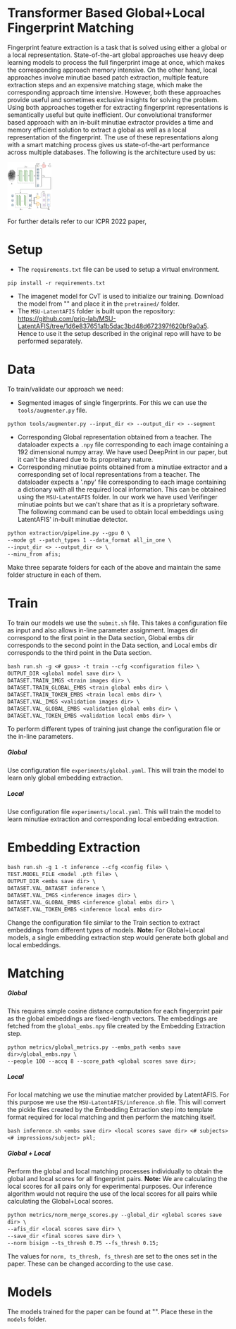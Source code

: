 # Transformer Based Global+Local Fingerprint Matching
Fingerprint feature extraction is a task that is solved using either a global or a local representation. State-of-the-art global approaches use heavy deep learning models to process the full fingerprint image at once, which makes the corresponding approach memory intensive. On the other hand, local approaches involve minutiae based patch extraction, multiple feature extraction steps and an expensive matching stage, which make the corresponding approach time intensive. However, both these approaches provide useful and sometimes exclusive insights for solving the problem. Using both approaches together for extracting fingerprint representations is semantically useful but quite inefficient. Our convolutional transformer based approach with an in-built minutiae extractor provides a time and memory efficient solution to extract a global as well as a local representation of the fingerprint. The use of these representations along with a smart matching process gives us state-of-the-art performance across multiple databases.
The following is the architecture used by us:

<img src="./figs/arch.png" alt="architecture" width="100"/>

For further details refer to our ICPR 2022 paper, 


# Setup
* The `requirements.txt` file can be used to setup a virtual environment.
```
pip install -r requirements.txt
```
* The imagenet model for CvT is used to initialize our training. Download the model from "" and place it in the `pretrained/` folder.
* The `MSU-LatentAFIS` folder is built upon the repository: https://github.com/prip-lab/MSU-LatentAFIS/tree/1d6e837651a1b5dac3bd48d672397f620bf9a0a5. Hence to use it the setup described in the original repo will have to be performed separately.

# Data

To train/validate our approach we need:

* Segmented images of single fingerprints. For this we can use the `tools/augmenter.py` file.
```
python tools/augmenter.py --input_dir <> --output_dir <> --segment
```
* Corresponding Global representation obtained from a teacher. The dataloader expects a `.npy` file corresponding to each image containing a 192 dimensional numpy array. We have used DeepPrint in our paper, but it can't be shared due to its propreitary nature.
* Corresponding minutiae points obtained from a minutiae extractor and a corresponding set of local representations from a teacher. The dataloader expects a '.npy' file corresponding to each image containing a dictionary with all the required local information. This can be obtained using the `MSU-LatentAFIS` folder. In our work we have used Verifinger minutiae points but we can't share that as it is a proprietary software. The following command can be used to obtain local embeddings using LatentAFIS' in-built minutiae detector.
```
python extraction/pipeline.py --gpu 0 \
--mode gt --patch_types 1 --data_format all_in_one \
--input_dir <> --output_dir <> \
--minu_from afis;
```

Make three separate folders for each of the above and maintain the same folder structure in each of them.

# Train
To train our models we use the `submit.sh` file. This takes a configuration file as input and also allows in-line parameter assignment. Images dir correspond to the first point in the Data section, Global embs dir corresponds to the second point in the Data section, and Local embs dir corresponds to the third point in the Data section.
```
bash run.sh -g <# gpus> -t train --cfg <configuration file> \
OUTPUT_DIR <global model save dir> \
DATASET.TRAIN_IMGS <train images dir> \
DATASET.TRAIN_GLOBAL_EMBS <train global embs dir> \
DATASET.TRAIN_TOKEN_EMBS <train local embs dir> \
DATASET.VAL_IMGS <validation images dir> \
DATASET.VAL_GLOBAL_EMBS <validation global embs dir> \
DATASET.VAL_TOKEN_EMBS <validation local embs dir> \
```
To perform different types of training just change the configuration file or the in-line parameters.


##### Global
Use configuration file `experiments/global.yaml`. This will train the model to learn only global embedding extraction.

##### Local
Use configuration file `experiments/local.yaml`. This will train the model to learn minutiae extraction and corresponding local embedding extraction.


# Embedding Extraction
```
bash run.sh -g 1 -t inference --cfg <config file> \
TEST.MODEL_FILE <model .pth file> \
OUTPUT_DIR <embs save dir> \
DATASET.VAL_DATASET inference \
DATASET.VAL_IMGS <inference images dir> \
DATASET.VAL_GLOBAL_EMBS <inference global embs dir> \
DATASET.VAL_TOKEN_EMBS <inference local embs dir>
```
Change the configuration file similar to the Train section to extract embeddings from different types of models.
**Note:** For Global+Local models,  a single embedding extraction step would generate both global and local embeddings.

# Matching
##### Global
This requires simple cosine distance computation for each fingerprint pair as the global embeddings are fixed-length vectors. The embeddings are fetched from the `global_embs.npy` file created by the Embedding Extraction step.
```
python metrics/global_metrics.py --embs_path <embs save dir>/global_embs.npy \
--people 100 --accq 8 --score_path <global scores save dir>;
```
##### Local
For local matching we use the minutiae matcher provided by LatentAFIS. For this purpose we use the `MSU-LatentAFIS/inference.sh` file. This will convert the pickle files created by the Embedding Extraction step into template format required for local matching and then perform the matching itself.
```
bash inference.sh <embs save dir> <local scores save dir> <# subjects> <# impressions/subject> pkl;
```

##### Global + Local
Perform the global and local matching processes individually to obtain the global and local scores for all fingerprint pairs. 
**Note:** We are calculating the local scores for all pairs only for experimental purposes. Our inference algorithm would not require the use of the local scores for all pairs while calculating the Global+Local scores.
```
python metrics/norm_merge_scores.py --global_dir <global scores save dir> \
--afis_dir <local scores save dir> \
--save_dir <final scores save dir> \
--norm bisigm --ts_thresh 0.75 --fs_thresh 0.15;
```
The values for `norm, ts_thresh, fs_thresh` are set to the ones set in the paper. These can be changed according to the use case.

# Models
The models trained for the paper can be found at "". Place these in the `models` folder.
